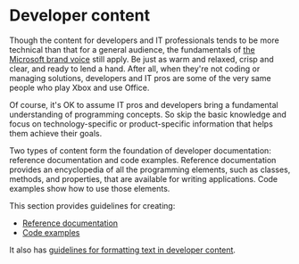 # Developer content

Though
the content for developers and IT professionals tends to be more
technical than that for a general audience, the fundamentals of [the Microsoft brand voice](/style-guide/brand-voice-above-all-simple-human) still apply. Be just as warm and relaxed, crisp and clear, and ready to lend a hand. After all, when they're not coding or managing solutions, developers and IT pros are some of the very same people who play Xbox and use Office. 

Of
course, it's OK to assume IT pros and developers bring
a fundamental understanding of programming concepts. So skip
the basic knowledge and focus on technology-specific
or product-specific information that helps them achieve their
goals. 

Two
types of content form the foundation of developer documentation:
reference documentation and code examples.
Reference documentation provides an encyclopedia of all
the programming elements, such as classes, methods, and
properties, that are available for writing applications. Code
examples show how to use those elements. 

This section provides guidelines for creating: 

  - [Reference documentation](/style-guide/developer-content/reference-documentation)
  - [Code examples](/style-guide/developer-content/code-examples)

It also has [guidelines for formatting text in developer content](/style-guide/developer-content/formatting-developer-text-elements).
